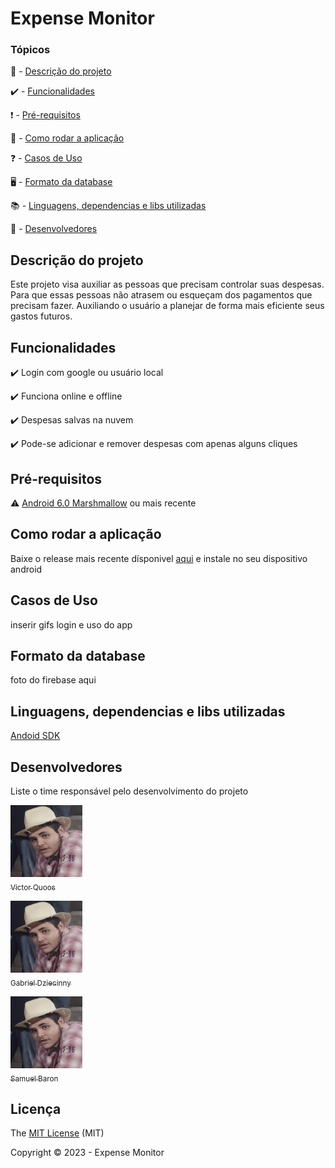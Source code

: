 
<h1>Expense Monitor</h1> 

### Tópicos 

📓 - [Descrição do projeto](#descrição-do-projeto)

✔️ - [Funcionalidades](#funcionalidades)

❗ - [Pré-requisitos](#pré-requisitos)

🏃 - [Como rodar a aplicação](#como-rodar-a-aplicação)

❓ - [Casos de Uso](#casos-de-uso)

🖥️ - [Formato da database](#formato-da-database)

📚 - [Linguagens, dependencias e libs utilizadas](#Linguagens,-dependencias-e-libs-utilizadas)

🧍 - [Desenvolvedores](#Desenvolvedores)

## Descrição do projeto 


 Este projeto visa auxiliar as pessoas que precisam controlar suas despesas. Para que essas pessoas não atrasem ou esqueçam dos pagamentos que precisam fazer. Auxiliando o usuário a planejar de forma mais eficiente seus gastos futuros.

## Funcionalidades


✔️ Login com google ou usuário local  

✔️ Funciona online e offline

✔️ Despesas salvas na nuvem

✔️ Pode-se adicionar e remover despesas com apenas alguns cliques

## Pré-requisitos


⚠️ [Android 6.0 Marshmallow](https://www.android.com/intl/pt-BR_br/versions/marshmallow-6-0/) ou mais recente

## Como rodar a aplicação


Baixe o release mais recente dísponivel [aqui]() e instale no seu dispositivo android

## Casos de Uso


inserir gifs login e uso do app

## Formato da database


foto do firebase aqui

## Linguagens, dependencias e libs utilizadas


[Andoid SDK]()

## Desenvolvedores


Liste o time responsável pelo desenvolvimento do projeto

[<img src="./images/sasa.jpeg" width=115><br><sub>Victor Quoos</sub>](https://github.com/Diana-ops)


[<img src="./images/sasa.jpeg" width=115><br><sub>Gabriel Dziecinny</sub>](https://github.com/Diana-ops) 


[<img src="./images/sasa.jpeg" width=115><br><sub>Samuel Baron</sub>](https://github.com/Diana-ops)


## Licença 


The [MIT License]() (MIT)

Copyright :copyright: 2023 - Expense Monitor
